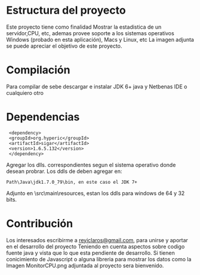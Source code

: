 # Estructura del proyecto
  Este proyecto tiene como finalidad Mostrar la estadistica de un servidor,CPU, etc, ademas provee 
  soporte a los sistemas operativos Windows (probado en esta aplicación), Macs y Linux, etc
  La imagen adjunta se puede apreciar el objetivo de este proyecto.

# Compilación
  Para compilar de sebe descargar e instalar JDK 6+ java y Netbenas IDE o cualquiero otro

# Dependencias
     <dependency>
     <groupId>org.hyperic</groupId>
     <artifactId>sigar</artifactId>
     <version>1.6.5.132</version>
     </dependency>

   
  Agregar los dlls. correspondientes segun el sistema operativo donde desean probrar.
  Los ddls de deben agregar en:

    Path\Java\jdk1.7.0_79\bin, en este caso el JDK 7+
    
   Adjunto en \src\main\resources, estan los ddls para windows de 64 y 32 bits.


# Contribución
  Los interesados escribirme a reyiclaros@gmail.com, para unirse y aportar en el desarrollo del proyecto
  Teniendo en cuenta aspectos sobre codigo fuente java y vista que lo que esta pendiente de desarrollo.
  Si tienen conicimiento de Javascript o alguna libreria para mostrar los datos como la Imagen MonitorCPU.png
  adjuntada al proyecto sera bienvenido.
